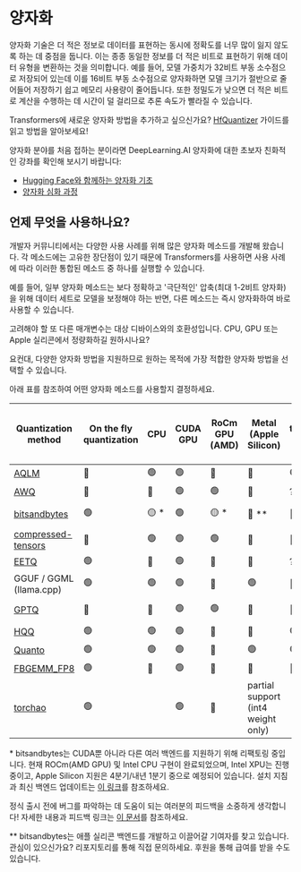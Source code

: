 <!--Copyright 2023 The HuggingFace Team. All rights reserved.

Licensed under the Apache License, Version 2.0 (the "License"); you may not use this file except in compliance with
the License. You may obtain a copy of the License at

http://www.apache.org/licenses/LICENSE-2.0

Unless required by applicable law or agreed to in writing, software distributed under the License is distributed on
an "AS IS" BASIS, WITHOUT WARRANTIES OR CONDITIONS OF ANY KIND, either express or implied. See the License for the
specific language governing permissions and limitations under the License.

⚠️ Note that this file is in Markdown but contain specific syntax for our doc-builder (similar to MDX) that may not be
rendered properly in your Markdown viewer.

-->

# 양자화

양자화 기술은 더 적은 정보로 데이터를 표현하는 동시에 정확도를 너무 많이 잃지 않도록 하는 데 중점을 둡니다. 이는 종종 동일한 정보를 더 적은 비트로 표현하기 위해 데이터 유형을 변환하는 것을 의미합니다. 예를 들어, 모델 가중치가 32비트 부동 소수점으로 저장되어 있는데 이를 16비트 부동 소수점으로 양자화하면 모델 크기가 절반으로 줄어들어 저장하기 쉽고 메모리 사용량이 줄어듭니다. 또한 정밀도가 낮으면 더 적은 비트로 계산을 수행하는 데 시간이 덜 걸리므로 추론 속도가 빨라질 수 있습니다.

<Tip>

Transformers에 새로운 양자화 방법을 추가하고 싶으신가요? [HfQuantizer](./contribute) 가이드를 읽고 방법을 알아보세요!

</Tip>

<Tip>

양자화 분야를 처음 접하는 분이라면 DeepLearning.AI 양자화에 대한 초보자 친화적인 강좌를 확인해 보시기 바랍니다:

* [Hugging Face와 함께하는 양자화 기초](https://www.deeplearning.ai/short-courses/quantization-fundamentals-with-hugging-face/)
* [양자화 심화 과정](https://www.deeplearning.ai/short-courses/quantization-in-depth/)

</Tip>

## 언제 무엇을 사용하나요?

개발자 커뮤니티에서는 다양한 사용 사례를 위해 많은 양자화 메소드를 개발해 왔습니다. 각 메소드에는 고유한 장단점이 있기 때문에 Transformers를 사용하면 사용 사례에 따라 이러한 통합된 메소드 중 하나를 실행할 수 있습니다.

예를 들어, 일부 양자화 메소드는 보다 정확하고 '극단적인' 압축(최대 1-2비트 양자화)을 위해 데이터 세트로 모델을 보정해야 하는 반면, 다른 메소드는 즉시 양자화하여 바로 사용할 수 있습니다.

고려해야 할 또 다른 매개변수는 대상 디바이스와의 호환성입니다. CPU, GPU 또는 Apple 실리콘에서 정량화하길 원하시나요?

요컨대, 다양한 양자화 방법을 지원하므로 원하는 목적에 가장 적합한 양자화 방법을 선택할 수 있습니다.

아래 표를 참조하여 어떤 양자화 메소드를 사용할지 결정하세요.

| Quantization method | On the fly quantization | CPU | CUDA GPU | RoCm GPU (AMD) | Metal (Apple Silicon) | torch.compile() support | Number of bits | Supports fine-tuning (through PEFT) | Serializable with 🤗 transformers | 🤗 transformers support | Link to library |
|---|---|---|---|---|---|---|---|---|---|---|---|
| [AQLM](./aqlm) | 🔴 | 🟢 | 🟢 | 🔴 | 🔴 | 🟢 | 1 / 2 | 🟢 | 🟢 | 🟢 | https://github.com/Vahe1994/AQLM |
| [AWQ](./awq) | 🔴 | 🔴 | 🟢 | 🟢 | 🔴 | ? | 4 | 🟢 | 🟢 | 🟢 | https://github.com/casper-hansen/AutoAWQ |
| [bitsandbytes](./bitsandbytes) | 🟢 | 🟡 * | 🟢 | 🟡 * | 🔴 ** | 🔴    (soon!) | 4 / 8 | 🟢 | 🟢 | 🟢 | https://github.com/bitsandbytes-foundation/bitsandbytes |
| [compressed-tensors](./compressed_tensors) | 🔴 | 🟢 | 🟢 | 🟢 | 🔴 | 🔴 | 1 - 8 | 🟢 | 🟢 | 🟢 | https://github.com/neuralmagic/compressed-tensors |
| [EETQ](./eetq) | 🟢 | 🔴 | 🟢 | 🔴 | 🔴 | ? | 8 | 🟢 | 🟢 | 🟢 | https://github.com/NetEase-FuXi/EETQ |
| GGUF / GGML (llama.cpp) | 🟢 | 🟢 | 🟢 | 🔴 | 🟢 | 🔴 | 1 - 8 | 🔴 | [See GGUF section](../gguf) | [See GGUF section](../gguf) | https://github.com/ggerganov/llama.cpp |
| [GPTQ](./gptq) | 🔴 | 🔴 | 🟢 | 🟢 | 🔴 | 🔴 | 2 - 3 - 4 - 8 | 🟢 | 🟢 | 🟢 | https://github.com/AutoGPTQ/AutoGPTQ |
| [HQQ](./hqq) | 🟢 | 🟢 | 🟢 | 🔴 | 🔴 | 🟢 | 1 - 8 | 🟢 | 🔴 | 🟢 | https://github.com/mobiusml/hqq/ |
| [Quanto](./quanto) | 🟢 | 🟢 | 🟢 | 🔴 | 🟢 | 🟢 | 2 / 4 / 8 | 🔴 | 🔴 | 🟢 | https://github.com/huggingface/quanto |
| [FBGEMM_FP8](./fbgemm_fp8.md) | 🟢 | 🔴 | 🟢 | 🔴 | 🔴 | 🔴 | 8 | 🔴 | 🟢 | 🟢 | https://github.com/pytorch/FBGEMM |
| [torchao](./torchao.md) | 🟢 |  | 🟢 | 🔴 | partial support (int4 weight only) |  | 4 / 8 |  | 🟢🔴  | 🟢 | https://github.com/pytorch/ao |
<Tip>

\* bitsandbytes는 CUDA뿐 아니라 다른 여러 백엔드를 지원하기 위해 리팩토링 중입니다. 현재 ROCm(AMD GPU) 및 Intel CPU 구현이 완료되었으며, Intel XPU는 진행 중이고, Apple Silicon 지원은 4분기/내년 1분기 중으로 예정되어 있습니다. 설치 지침과 최신 백엔드 업데이트는 [이 링크](https://huggingface.co/docs/bitsandbytes/main/en/installation#multi-backend)를 참조하세요.

정식 출시 전에 버그를 파악하는 데 도움이 되는 여러분의 피드백을 소중하게 생각합니다! 자세한 내용과 피드백 링크는 [이 문서](https://huggingface.co/docs/bitsandbytes/main/en/non_cuda_backends)를 참조하세요.

</Tip>

<Tip>

\** bitsandbytes는 애플 실리콘 백엔드를 개발하고 이끌어갈 기여자를 찾고 있습니다. 관심이 있으신가요? 리포지토리를 통해 직접 문의하세요. 후원을 통해 급여를 받을 수도 있습니다.

</Tip>
